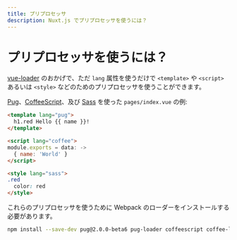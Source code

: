 ```yaml
---
title: プリプロセッサ
description: Nuxt.js でプリプロセッサを使うには？
---
```


# プリプロセッサを使うには？

[vue-loader](http://vue-loader.vuejs.org/en/configurations/pre-processors.html) のおかげで、ただ `lang` 属性を使うだけで `<template>` や `<script>` あるいは `<style>` などのためのプリプロセッサを使うことができます。

[Pug](https://github.com/pugjs/pug)、[CoffeeScript](http://coffeescript.org)、及び [Sass](http://sass-lang.com/) を使った `pages/index.vue` の例:

```html
<template lang="pug">
  h1.red Hello {{ name }}!
</template>

<script lang="coffee">
module.exports = data: ->
  { name: 'World' }
</script>

<style lang="sass">
.red
  color: red
</style>
```

これらのプリプロセッサを使うために Webpack のローダーをインストールする必要があります。

```bash
npm install --save-dev pug@2.0.0-beta6 pug-loader coffeescript coffee-loader node-sass sass-loader
```

